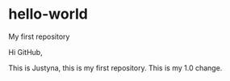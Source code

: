 # hello-world
My first repository

Hi GitHub,

This is Justyna, this is my first repository. 
This is my 1.0 change.
